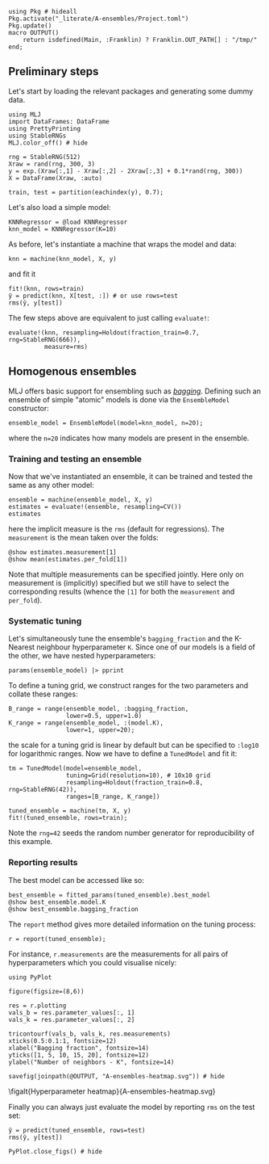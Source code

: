 <!--This file was generated, do not modify it.-->
```julia:ex1
using Pkg # hideall
Pkg.activate("_literate/A-ensembles/Project.toml")
Pkg.update()
macro OUTPUT()
    return isdefined(Main, :Franklin) ? Franklin.OUT_PATH[] : "/tmp/"
end;
```

## Preliminary steps

Let's start by loading the relevant packages and generating some dummy data.

```julia:ex2
using MLJ
import DataFrames: DataFrame
using PrettyPrinting
using StableRNGs
MLJ.color_off() # hide

rng = StableRNG(512)
Xraw = rand(rng, 300, 3)
y = exp.(Xraw[:,1] - Xraw[:,2] - 2Xraw[:,3] + 0.1*rand(rng, 300))
X = DataFrame(Xraw, :auto)

train, test = partition(eachindex(y), 0.7);
```

Let's also load a simple model:

```julia:ex3
KNNRegressor = @load KNNRegressor
knn_model = KNNRegressor(K=10)
```

As before, let's instantiate a machine that wraps the model and data:

```julia:ex4
knn = machine(knn_model, X, y)
```

and fit it

```julia:ex5
fit!(knn, rows=train)
ŷ = predict(knn, X[test, :]) # or use rows=test
rms(ŷ, y[test])
```

The few steps above are equivalent to just calling `evaluate!`:

```julia:ex6
evaluate!(knn, resampling=Holdout(fraction_train=0.7, rng=StableRNG(666)),
          measure=rms)
```

## Homogenous ensembles

MLJ offers basic support for ensembling such as [_bagging_](https://en.wikipedia.org/wiki/Bootstrap_aggregating).
Defining such an ensemble of simple "atomic" models is done via the `EnsembleModel` constructor:

```julia:ex7
ensemble_model = EnsembleModel(model=knn_model, n=20);
```

where the `n=20` indicates how many models are present in the ensemble.

### Training and testing an ensemble

Now that we've instantiated an ensemble, it can be trained and tested the same as any other model:

```julia:ex8
ensemble = machine(ensemble_model, X, y)
estimates = evaluate!(ensemble, resampling=CV())
estimates
```

here the implicit measure is the `rms` (default for regressions). The `measurement` is the mean taken over the folds:

```julia:ex9
@show estimates.measurement[1]
@show mean(estimates.per_fold[1])
```

Note that multiple measurements can be specified jointly. Here only on measurement is (implicitly) specified but we still have to select the corresponding results (whence the `[1]` for both  the `measurement` and `per_fold`).

### Systematic tuning

Let's simultaneously tune the ensemble's `bagging_fraction` and the K-Nearest neighbour hyperparameter `K`. Since one of our models is  a field of the  other, we have nested hyperparameters:

```julia:ex10
params(ensemble_model) |> pprint
```

To define a tuning grid, we construct ranges for the two parameters and collate these ranges:

```julia:ex11
B_range = range(ensemble_model, :bagging_fraction,
                lower=0.5, upper=1.0)
K_range = range(ensemble_model, :(model.K),
                lower=1, upper=20);
```

the scale for a tuning grid is linear by default but can be specified to `:log10` for logarithmic ranges.
Now we have to define a `TunedModel` and fit it:

```julia:ex12
tm = TunedModel(model=ensemble_model,
                tuning=Grid(resolution=10), # 10x10 grid
                resampling=Holdout(fraction_train=0.8, rng=StableRNG(42)),
                ranges=[B_range, K_range])

tuned_ensemble = machine(tm, X, y)
fit!(tuned_ensemble, rows=train);
```

Note the `rng=42` seeds the random number generator for reproducibility of this example.

### Reporting results

The best model can be accessed like so:

```julia:ex13
best_ensemble = fitted_params(tuned_ensemble).best_model
@show best_ensemble.model.K
@show best_ensemble.bagging_fraction
```

The `report` method gives more detailed information on the tuning process:

```julia:ex14
r = report(tuned_ensemble);
```

For instance, `r.measurements` are the measurements for all pairs of hyperparameters which you could visualise nicely:

```julia:ex15
using PyPlot

figure(figsize=(8,6))

res = r.plotting
vals_b = res.parameter_values[:, 1]
vals_k = res.parameter_values[:, 2]

tricontourf(vals_b, vals_k, res.measurements)
xticks(0.5:0.1:1, fontsize=12)
xlabel("Bagging fraction", fontsize=14)
yticks([1, 5, 10, 15, 20], fontsize=12)
ylabel("Number of neighbors - K", fontsize=14)

savefig(joinpath(@OUTPUT, "A-ensembles-heatmap.svg")) # hide
```

\figalt{Hyperparameter heatmap}{A-ensembles-heatmap.svg}

Finally you can always just evaluate the model by reporting `rms` on the test set:

```julia:ex16
ŷ = predict(tuned_ensemble, rows=test)
rms(ŷ, y[test])

PyPlot.close_figs() # hide
```

